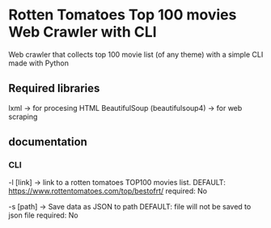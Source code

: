 # Rotten Tomatoes Top 100 movies Web Crawler with CLI

Web crawler that collects top 100 movie list (of any theme) with a simple CLI made with Python

## Required libraries
lxml -> for procesing HTML
BeautifulSoup (beautifulsoup4) -> for web scraping

## documentation

### CLI
-l [link] -> link to a rotten tomatoes TOP100 movies list.
DEFAULT: https://www.rottentomatoes.com/top/bestofrt/
required: No

-s [path] -> Save data as JSON to path
DEFAULT: file will not be saved to json file
required: No
